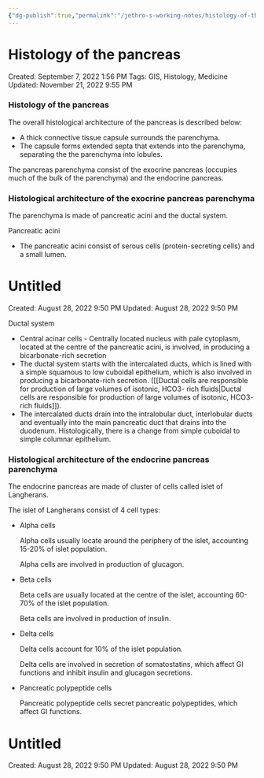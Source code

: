 ```yaml
---
{"dg-publish":true,"permalink":"/jethro-s-working-notes/histology-of-the-pancreas/","dgPassFrontmatter":true}
---
```



# Histology of the pancreas

Created: September 7, 2022 1:56 PM
Tags: GIS, Histology, Medicine
Updated: November 21, 2022 9:55 PM

### Histology of the pancreas

The overall histological architecture of the pancreas is described below:

- A thick connective tissue capsule surrounds the parenchyma.
- The capsule forms extended septa that extends into the parenchyma, separating the the parenchyma into lobules.

The pancreas parenchyma consist of the exocrine pancreas (occupies much of the bulk of the parenchyma) and the endocrine pancreas.

### Histological architecture of the exocrine pancreas parenchyma

The parenchyma is made of pancreatic acini and the ductal system.

Pancreatic acini

- The pancreatic acini consist of serous cells (protein-secreting cells) and a small lumen.


<div class="transclusion internal-embed is-loaded"><div class="markdown-embed">





# Untitled

Created: August 28, 2022 9:50 PM
Updated: August 28, 2022 9:50 PM

</div></div>


Ductal system

- Central acinar cells - Centrally located nucleus with pale cytoplasm, located at the centre of the pancreatic acini, is involved, in producing a bicarbonate-rich secretion
- The ductal system starts with the intercalated ducts, which is lined with a simple squamous to low cuboidal epithelium, which is also involved in producing a bicarbonate-rich secretion. ([[Ductal cells are responsible for production of large volumes of isotonic, HCO3- rich fluids\|Ductal cells are responsible for production of large volumes of isotonic, HCO3- rich fluids]]).
- The intercalated ducts drain into the intralobular duct, interlobular ducts and eventually into the main pancreatic duct that drains into the duodenum. Histologically, there is a change from simple cuboidal to simple columnar epithelium.

### Histological architecture of the endocrine pancreas parenchyma

The endocrine pancreas are made of cluster of cells called islet of Langherans.

The islet of Langherans consist of 4 cell types:

- Alpha cells
    
    Alpha cells usually locate around the periphery of the islet, accounting 15-20% of islet population.
    
    Alpha cells are involved in production of glucagon.
    
- Beta cells
    
    Beta cells are usually located at the centre of the islet, accounting 60-70% of the islet population.
    
    Beta cells are involved in production of insulin.
    
- Delta cells
    
    Delta cells account for 10% of the islet population. 
    
    Delta cells are involved in secretion of somatostatins, which affect GI functions and inhibit insulin and glucagon secretions.
    
- Pancreatic polypeptide cells
    
    Pancreatic polypeptide cells secret pancreatic polypeptides, which affect GI functions.
    


<div class="transclusion internal-embed is-loaded"><div class="markdown-embed">





# Untitled

Created: August 28, 2022 9:50 PM
Updated: August 28, 2022 9:50 PM

</div></div>
